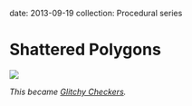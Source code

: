date: 2013-09-19
collection: Procedural series

Shattered Polygons
==================

![](polygons.png)

*This became [Glitchy Checkers](/checkers).*
